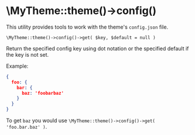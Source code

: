 # \MyTheme::theme()->config()

This utility provides tools to work with the theme's `config.json` file.

`\MyTheme::theme()->config()->get( $key, $default = null )`

Return the specified config key using dot notation or the specified default if the key is not set.

Example:
```json
{
  foo: {
    bar: {
      baz: 'foobarbaz'
    }
  }
}
```
To get `baz` you would use `\MyTheme::theme()->config()->get( 'foo.bar.baz' )`.
